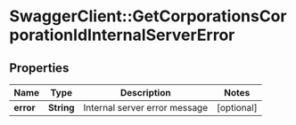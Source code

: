 # SwaggerClient::GetCorporationsCorporationIdInternalServerError

## Properties
Name | Type | Description | Notes
------------ | ------------- | ------------- | -------------
**error** | **String** | Internal server error message | [optional] 


